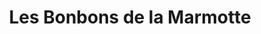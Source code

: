 ---
title: "Les Bonbons de la Marmotte"
url: /saint-lary-soulan/les-bonbons-de-la-marmotte/
shop: Süßwaren
---